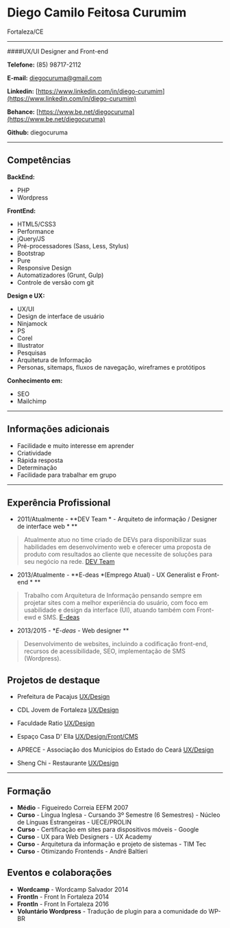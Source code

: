 # Diego Camilo Feitosa Curumim
Fortaleza/CE

---

####UX/UI Designer and Front-end

**Telefone:** (85) 98717-2112

**E-mail:** diegocuruma@gmail.com

**Linkedin:** [https://www.linkedin.com/in/diego-curumim](https://www.linkedin.com/in/diego-curumim)

**Behance:** [https://www.be.net/diegocuruma](https://www.be.net/diegocuruma)

**Github:** diegocuruma


---

## Competências

**BackEnd:**
* PHP
* Wordpress

**FrontEnd:**
* HTML5/CSS3
* Performance
* jQuery/JS
* Pré-processadores (Sass, Less, Stylus)
* Bootstrap
* Pure
* Responsive Design
* Automatizadores (Grunt, Gulp)
* Controle de versão com git

**Design e UX:**
* UX/UI
* Design de interface de usuário
* Ninjamock
* PS
* Corel
* Illustrator
* Pesquisas
* Arquitetura de Informação
* Personas, sitemaps, fluxos de navegação, wireframes e protótipos

**Conhecimento em:**
* SEO
* Mailchimp

---

## Informações adicionais

* Facilidade e muito interesse em aprender
* Criatividade 
* Rápida resposta 
* Determinação
* Facilidade para trabalhar em grupo

---

## Experência Profissional

* 2011/Atualmente - **DEV Team * - Arquiteto de informação / Designer de interface web * **
> Atualmente atuo no time criado de DEVs para disponibilizar suas habilidades em desenvolvimento web e oferecer uma proposta de produto com resultados ao cliente que necessite de soluções para seu negócio na rede.
[DEV Team](http://devunderground.com.br)

* 2013/Atualmente - **E-deas *(Emprego Atual) - UX Generalist e Front-end * ** 
> Trabalho com Arquitetura de Informação pensando sempre em projetar sites com a melhor experiência do usuário, com foco em usabilidade e design da interface (UI), atuando também com Front-ewd e SMS.
[E-deas](http://e-deas.com.br)

* 2013/2015 - **E-deas* - Web designer **
> Desenvolvimento de websites, incluindo a codificação front-end, recursos de acessibilidade, SEO, implementação de SMS (Wordpress).


## Projetos de destaque

* Prefeitura de Pacajus
[UX/Design](http://pacajus.gov.br)

* CDL Jovem de Fortaleza
[UX/Design](http://cdljovemfor.com.br)

* Faculdade Ratio
[UX/Design](http://ratio.edu.br)

* Espaço Casa D' Ella
[UX/Design/Front/CMS](http://espacocasadella.com.br)

* APRECE - Associação dos Municípios do Estado do Ceará
[UX/Design](http://aprece.org.br)

* Sheng Chi - Restaurante
[UX/Design](http://shengchi.com.br)

---

## Formação
* **Médio** - Figueiredo Correia EEFM 2007
* **Curso** - Língua Inglesa - Cursando 3º Semestre (6 Semestres) - Núcleo de Línguas Estrangeiras - UECE/PROLIN 
* **Curso** - Certificação em sites para dispositivos móveis - Google
* **Curso** - UX para Web Designers - UX Academy
* **Curso** - Arquitetura da informação e projeto de sistemas - TIM Tec
* **Curso** - Otimizando Frontends - André Baltieri


## Eventos e colaborações
* **Wordcamp** - Wordcamp Salvador 2014
* **FrontIn** - Front In Fortaleza 2014
* **FrontIn** - Front In Fortaleza 2016
* **Voluntário Wordpress** - Tradução de plugin para a comunidade do WP-BR